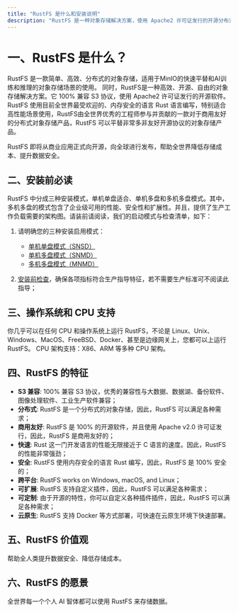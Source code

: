 ```yaml
---
title: "RustFS 是什么和安装说明"
description: "RustFS 是一种对象存储解决方案，使用 Apache2 许可证发行的开源分布式对象存储。"
---
```


# 一、RustFS 是什么？

RustFS 是一款简单、高效、分布式的对象存储，适用于MinIO的快速平替和AI训练和推理的对象存储场景的使用。
同时，RustFS是一种高效、开源、自由的对象存储解决方案。它 100% 兼容 S3 协议，使用 Apache2 许可证发行的开源软件。RustFS 使用目前全世界最受欢迎的、内存安全的语言 Rust 语言编写，特别适合高性能场景使用，RustFS由全世界优秀的工程师参与并贡献的一款对于商用友好的分布式对象存储产品，RustFS 可以平替非常多非友好开源协议的对象存储产品。

RustFS 即将从商业应用正式向开源，向全球进行发布，帮助全世界降低存储成本、提升数据安全。



## 二、安装前必读

 RustFS 中分成三种安装模式，单机单盘适合、单机多盘和多机多盘模式。其中，多机多盘的模式包含了企业级可用的性能、安全性和扩展性。并且，提供了生产工作负载需要的架构图。请装前请阅读，我们的启动模式与检查清单，如下：

1. 请明确您的三种安装启用模式：

    - [单机单盘模式（SNSD）](./single-node-single-disk.md)   
    - [单机多盘模式（SNMD）](./single-node-multiple-disk.md)
    - [多机多盘模式（MNMD）](./multiple-node-multiple-disk.md) 

2. [安装前检查](../checklists/index.md)，确保各项指标符合生产指导特征，若不需要生产标准可不阅读此指导；



## 三、操作系统和 CPU 支持

你几乎可以在任何 CPU 和操作系统上运行 RustFS，不论是 Linux、Unix、Windows、MacOS、FreeBSD、Docker、甚至是边缘网关上，您都可以上运行 RustFS。
CPU 架构支持：X86、ARM 等多种 CPU 架构。

## 四、RustFS 的特征

- **S3 兼容**: 100% 兼容 S3 协议，优秀的兼容性与大数据、数据湖、备份软件、图像处理软件、工业生产软件兼容；
- **分布式**: RustFS 是一个分布式的对象存储，因此，RustFS 可以满足各种需求；
- **商用友好**: RustFS 是 100% 的开源软件，并且使用 Apache v2.0 许可证发行，因此，RustFS 是商用友好的；
- **快速**: Rust 这一门开发语言的性能无限接近于 C 语言的速度。因此，RustFS 的性能非常强劲；
- **安全**: RustFS 使用内存安全的语言 Rust 编写，因此，RustFS 是 100% 安全的；
- **跨平台**: RustFS works on Windows, macOS, and Linux；
- **可扩展**: RustFS 支持自定义插件，因此，RustFS 可以满足各种需求；
- **可定制**: 由于开源的特性，你可以自定义各种插件插件，因此，RustFS 可以满足各种需求；
- **云原生**: RustFS 支持 Docker 等方式部署，可快速在云原生环境下快速部署。

## 五、RustFS 价值观

帮助全人类提升数据安全、降低存储成本。

## 六、RustFS 的愿景

全世界每一个个人 AI 智体都可以使用 RustFS 来存储数据。